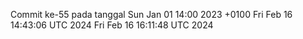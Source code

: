 Commit ke-55 pada tanggal Sun Jan 01 14:00 2023 +0100
Fri Feb 16 14:43:06 UTC 2024
Fri Feb 16 16:11:48 UTC 2024
